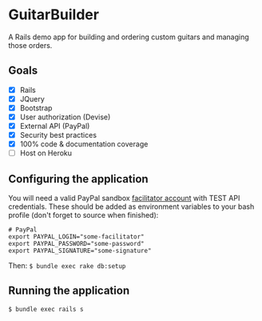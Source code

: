 # GuitarBuilder

A Rails demo app for building and ordering custom guitars and managing those orders.

## Goals
- [x] Rails
- [x] JQuery
- [x] Bootstrap
- [x] User authorization (Devise)
- [x] External API (PayPal)
- [x] Security best practices
- [x] 100% code & documentation coverage
- [ ] Host on Heroku

## Configuring the application
You will need a valid PayPal sandbox [facilitator account](https://developer.paypal.com/developer/accounts/) with TEST API credentials. These should be added as environment variables to your bash profile (don't forget to source when finished):

```
# PayPal
export PAYPAL_LOGIN="some-facilitator"
export PAYPAL_PASSWORD="some-password"
export PAYPAL_SIGNATURE="some-signature"
```

Then: `$ bundle exec rake db:setup`

## Running the application

`$ bundle exec rails s`
